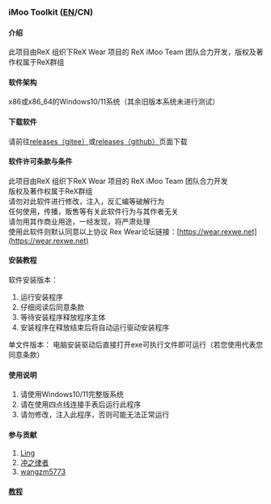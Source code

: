 ### iMoo Toolkit ([EN](https://github.com/ReX-iMoo-Team/iMoo-Toolkit/blob/master/README.md)/CN)


#### 介绍
此项目由ReX 组织下ReX Wear 项目的 ReX iMoo Team 团队合力开发，版权及著作权属于ReX群组

#### 软件架构
x86或x86_64的Windows10/11系统（其余旧版本系统未进行测试）

#### 下载软件
请前往[releases（gitee）](https://gitee.com/ReXWear/xtcinstaller-release/releases/)或[releases（github）](https://github.com/ReX-iMoo-Team/iMoo-Toolkit/releases)页面下载

#### 软件许可条款与条件
此项目由ReX 组织下ReX Wear 项目的 ReX iMoo Team 团队合力开发  
版权及著作权属于ReX群组  
请勿对此软件进行修改，注入，反汇编等破解行为  
任何使用，传播，贩售等有关此软件行为与其作者无关  
请勿用其作商业用途，一经发现，将严肃处理  
使用此软件则默认同意以上协议
Rex Wear论坛链接：[https://wear.rexwe.net](https://wear.rexwe.net)

#### 安装教程
软件安装版本：
1.  运行安装程序
2.  仔细阅读后同意条款
3.  等待安装程序释放程序主体
4.  安装程序在释放结束后将自动运行驱动安装程序

单文件版本：
电脑安装驱动后直接打开exe可执行文件即可运行（若您使用代表您同意条款）

#### 使用说明

1.  请使用Windows10/11完整版系统
2.  请在使用四点线连接手表后运行此程序
3.  请勿修改，注入此程序，否则可能无法正常运行

#### 参与贡献

1.  [Ling](https://space.bilibili.com/604197209)
2.  [冲之律者](https://space.bilibili.com/642265880)
3.  [wangzm5773](https://space.bilibili.com/480227395)

#### [教程](https://github.com/ReX-iMoo-Team/iMoo-Toolkit/blob/master/README_CN_2.md)

